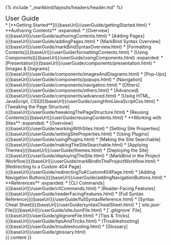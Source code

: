 {% include "_markbind/layouts/headers/header.md" %}

<div id="flex-body">
  <nav id="site-nav">
    <div class="site-nav-top">
      <div class="fw-bold mb-2" style="font-size: 1.25rem;">User Guide</div>
    </div>
    <div class="nav-component slim-scroll">
      <site-nav>
* [**Getting Started**]({{baseUrl}}/userGuide/gettingStarted.html)
* **Authoring Contents** :expanded:
  * [Overview]({{baseUrl}}/userGuide/authoringContents.html)
  * [Adding Pages]({{baseUrl}}/userGuide/addingPages.html)
  * [MarkBind Syntax Overview]({{baseUrl}}/userGuide/markBindSyntaxOverview.html)
  * [Formatting Contents]({{baseUrl}}/userGuide/formattingContents.html)
  * [Using Components]({{baseUrl}}/userGuide/usingComponents.html) :expanded:
    * [Presentation]({{baseUrl}}/userGuide/components/presentation.html)
    * [Images & Diagrams]({{baseUrl}}/userGuide/components/imagesAndDiagrams.html)
    * [Pop-Ups]({{baseUrl}}/userGuide/components/popups.html)
    * [Navigation]({{baseUrl}}/userGuide/components/navigation.html)
    * [Others]({{baseUrl}}/userGuide/components/others.html)
    * [Advanced]({{baseUrl}}/userGuide/components/advanced.html)
  * [Using HTML, JavaScript, CSS]({{baseUrl}}/userGuide/usingHtmlJavaScriptCss.html)
  * [Tweaking the Page Structure]({{baseUrl}}/userGuide/tweakingThePageStructure.html)
  * [Reusing Contents]({{baseUrl}}/userGuide/reusingContents.html)
* **Working with Sites** :expanded:
  * [Overview]({{baseUrl}}/userGuide/workingWithSites.html)
  * [Setting Site Properties]({{baseUrl}}/userGuide/settingSiteProperties.html)
  * [Using Plugins]({{baseUrl}}/userGuide/usingPlugins.html)
  * [Making the Site Searchable]({{baseUrl}}/userGuide/makingTheSiteSearchable.html)
  * [Applying Themes]({{baseUrl}}/userGuide/themes.html)
  * [Deploying the Site]({{baseUrl}}/userGuide/deployingTheSite.html)
  * [MarkBind in the Project Workflow]({{baseUrl}}/userGuide/markBindInTheProjectWorkflow.html)
  * [Redirecting to a Custom 404 Page]({{baseUrl}}/userGuide/redirectingToACustom404Page.html)
  * [Adding Navigation Buttons]({{baseUrl}}/userGuide/addingNavigationButtons.html)
* **References** :expanded:
  * [CLI Commands]({{baseUrl}}/userGuide/cliCommands.html)
  * [Reader-Facing Features]({{baseUrl}}/userGuide/readerFacingFeatures.html)
  * [Full Syntax Reference]({{baseUrl}}/userGuide/fullSyntaxReference.html)
  * [Syntax Cheat Sheet]({{baseUrl}}/userGuide/syntaxCheatSheet.html)
  * [`site.json` File]({{baseUrl}}/userGuide/siteJsonFile.html)
  * [`.gitignore` File]({{baseUrl}}/userGuide/gitignoreFile.html)
  * [Tips & Tricks]({{baseUrl}}/userGuide/tipsAndTricks.html)
  * [Troubleshooting]({{baseUrl}}/userGuide/troubleshooting.html)
  * [Glossary]({{baseUrl}}/userGuide/glossary.html)
      </site-nav>
    </div>
  </nav>
  <div id="content-wrapper">
    {{ content }}
  </div>
  <nav id="page-nav">
    <div class="nav-component slim-scroll">
      <page-nav />
    </div>
  </nav>
  <scroll-top-button></scroll-top-button>
</div>

<include src="footers/footer.md" />
